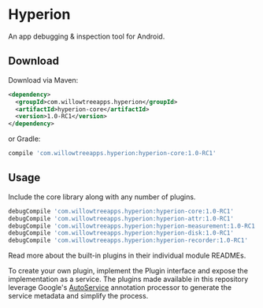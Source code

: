 Hyperion
======

An app debugging & inspection tool for Android.

Download
--------

Download via Maven:
```xml
<dependency>
  <groupId>com.willowtreeapps.hyperion</groupId>
  <artifactId>hyperion-core</artifactId>
  <version>1.0-RC1</version>
</dependency>
```
or Gradle:
```groovy
compile 'com.willowtreeapps.hyperion:hyperion-core:1.0-RC1'
```

Usage
-----

Include the core library along with any number of plugins.

```groovy
debugCompile 'com.willowtreeapps.hyperion:hyperion-core:1.0-RC1'
debugCompile 'com.willowtreeapps.hyperion:hyperion-attr:1.0-RC1'
debugCompile 'com.willowtreeapps.hyperion:hyperion-measurement:1.0-RC1'
debugCompile 'com.willowtreeapps.hyperion:hyperion-disk:1.0-RC1'
debugCompile 'com.willowtreeapps.hyperion:hyperion-recorder:1.0-RC1'
```

Read more about the built-in plugins in their individual module READMEs.

To create your own plugin, implement the Plugin interface and expose the implementation as a service. The plugins made available in this repository leverage Google's [AutoService][1] annotation processor to generate the service metadata and simplify the process.

 [1]: https://github.com/google/auto/tree/master/service